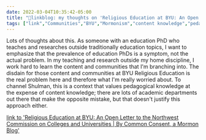 ```yaml
---
date: 2022-03-04T10:35:42-05:00
title: "🔗linkblog: my thoughts on 'Religious Education at BYU: An Open Letter to the Northwest Commission on Colleges and Universities | By Common Consent, a Mormon Blog'"
tags: ["link","Communities","BYU","Mormonism","content knowledge","pedagogical knowledge"]
---
```

Lots of thoughts about this. As someone with an education PhD who teaches and researches outside traditionally education topics, I want to emphasize that the prevalence of education PhDs is a symptom, not the actual problem. In my teaching and research outside my home discipline, I work hard to learn the content and communities that I'm branching into. The disdain for those content and communities at BYU Religious Education is the real problem here and therefore what I'm really worried about. To channel Shulman, this is a context that values pedagogical knowledge at the expense of content knowledge; there are lots of academic departments out there that make the opposite mistake, but that doesn't justify this approach either.
 
[link to 'Religious Education at BYU: An Open Letter to the Northwest Commission on Colleges and Universities | By Common Consent, a Mormon Blog'](https://bycommonconsent.com/2022/03/04/religious-education-at-byu-an-open-letter-to-the-northwest-commission-on-colleges-and-universities/)
